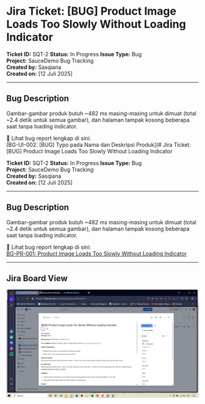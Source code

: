 # Jira Ticket: [BUG] Product Image Loads Too Slowly Without Loading Indicator

**Ticket ID:** SQT-2
**Status:** In Progress 
**Issue Type:** Bug  
**Project:** SauceDemo Bug Tracking  
**Created by:** Sasqiana  
**Created on:** [12 Juli 2025]

---

## Bug Description

Gambar-gambar produk butuh ~482 ms masing-masing untuk dimuat (total ~2.4 detik untuk semua gambar), dan halaman tampak kosong beberapa saat tanpa loading indicator.

📎 Lihat bug report lengkap di sini:  
[BG-UI-002: [BUG] Typo pada Nama dan Deskripsi Produk](# Jira Ticket: [BUG] Product Image Loads Too Slowly Without Loading Indicator

**Ticket ID:** SQT-2
**Status:** In Progress 
**Issue Type:** Bug  
**Project:** SauceDemo Bug Tracking  
**Created by:** Sasqiana  
**Created on:** [12 Juli 2025]

---

## Bug Description

Gambar-gambar produk butuh ~482 ms masing-masing untuk dimuat (total ~2.4 detik untuk semua gambar), dan halaman tampak kosong beberapa saat tanpa loading indicator.

📎 Lihat bug report lengkap di sini:  
[BG-PR-001: Product Image Loads Too Slowly Without Loading Indicator](https://github.com/Sasqiana/QA-Portfolio/blob/main/bug-reports/performance-bug/slow-product-image-load.md)

---

## Jira Board View

![Jira SQT-2](../documentations/Jira-Bug-Performance.png)


